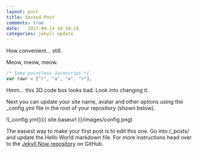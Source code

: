 ```yaml
---
layout: post
title: Second Post
comments: true
date:   2017-04-14 10:34:19
categories: jekyll update
---
```


How convenient... still.

Meow, meow, meow.

```javascript
/* Some pointless Javascript */
var rawr = ["r", "a", "w", "r"];
```

Hmm... this 3D code box looks bad. Look into changing it.

Next you can update your site name, avatar and other options using the _config.yml file in the root of your repository (shown below).

![_config.yml]({{ site.baseurl }}/images/config.png)

The easiest way to make your first post is to edit this one. Go into /_posts/ and update the Hello World markdown file. For more instructions head over to the [Jekyll Now repository](https://github.com/barryclark/jekyll-now) on GitHub.
